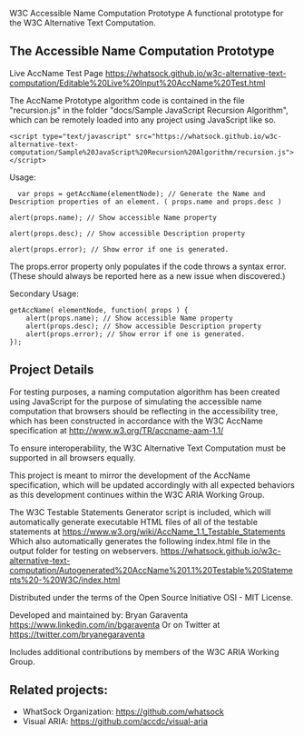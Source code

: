 W3C Accessible Name Computation Prototype
A functional prototype for the W3C Alternative Text Computation.

The Accessible Name Computation Prototype
-----

Live AccName Test Page
https://whatsock.github.io/w3c-alternative-text-computation/Editable%20Live%20Input%20AccName%20Test.html

The AccName Prototype algorithm code is contained in the file "recursion.js" in the folder "docs/Sample JavaScript Recursion Algorithm", which can be remotely loaded into any project using JavaScript like so.

```
<script type="text/javascript" src="https://whatsock.github.io/w3c-alternative-text-computation/Sample%20JavaScript%20Recursion%20Algorithm/recursion.js"></script>
```

Usage:

```
  var props = getAccName(elementNode); // Generate the Name and Description properties of an element. ( props.name and props.desc )
```

```
alert(props.name); // Show accessible Name property
```

```
alert(props.desc); // Show accessible Description property
```

```
alert(props.error); // Show error if one is generated. 
```

The props.error property only populates if the code throws a syntax error. (These should always be reported here as a new issue when discovered.)

Secondary Usage:

```
getAccName( elementNode, function( props ) {
    alert(props.name); // Show accessible Name property
    alert(props.desc); // Show accessible Description property
    alert(props.error); // Show error if one is generated.  
});
```

Project Details
-----

For testing purposes, a naming computation algorithm has been created using JavaScript for the purpose of simulating the accessible name computation that browsers should be reflecting in the accessibility tree, which has been constructed in accordance with the W3C AccName specification at
http://www.w3.org/TR/accname-aam-1.1/

To ensure interoperability, the W3C Alternative Text Computation must be supported in all browsers equally.

This project is meant to mirror the development of the AccName specification, which will be updated accordingly with all expected behaviors as this development continues within the W3C ARIA Working Group.

The W3C Testable Statements Generator script is included, which will automatically generate executable HTML files of all of the testable statements at
https://www.w3.org/wiki/AccName_1.1_Testable_Statements
Which also automatically generates the following index.html file in the output folder for testing on webservers.
https://whatsock.github.io/w3c-alternative-text-computation/Autogenerated%20AccName%201.1%20Testable%20Statements%20-%20W3C/index.html

Distributed under the terms of the Open Source Initiative OSI - MIT License.

Developed and maintained by: Bryan Garaventa https://www.linkedin.com/in/bgaraventa
Or on Twitter at https://twitter.com/bryanegaraventa

Includes additional contributions by members of the W3C ARIA Working Group.

Related projects:
-----

* WhatSock Organization: https://github.com/whatsock
* Visual ARIA: https://github.com/accdc/visual-aria
